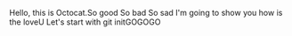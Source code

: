 Hello, this is Octocat.So good So bad So sad 
I'm going to show you how is the loveU
Let's start with git initGOGOGO
